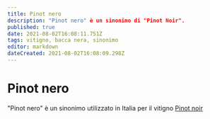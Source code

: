 ```yaml
---
title: Pinot nero
description: "Pinot nero" è un sinonimo di "Pinot Noir".
published: true
date: 2021-08-02T16:08:11.751Z
tags: vitigno, bacca nera, sinonimo
editor: markdown
dateCreated: 2021-08-02T16:08:09.298Z
---
```


# Pinot nero
"Pinot nero" è un sinonimo utilizzato in Italia per il vitigno [Pinot noir](/vitigni/Francia/bacca-nera/pinot-noir)
